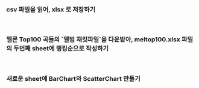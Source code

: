 <h3> csv 파일을 읽어, xlsx 로 저장하기 </h3> <br>

<h3> 멜론 Top100 곡들의 `앨범 재킷파일`을 다운받아, meltop100.xlsx 파일의 두번째 sheet에 랭킹순으로 작성하기 </h3> <br>

<h3> 새로운 sheet에 BarChart와 ScatterChart 만들기 </h3> <br>


